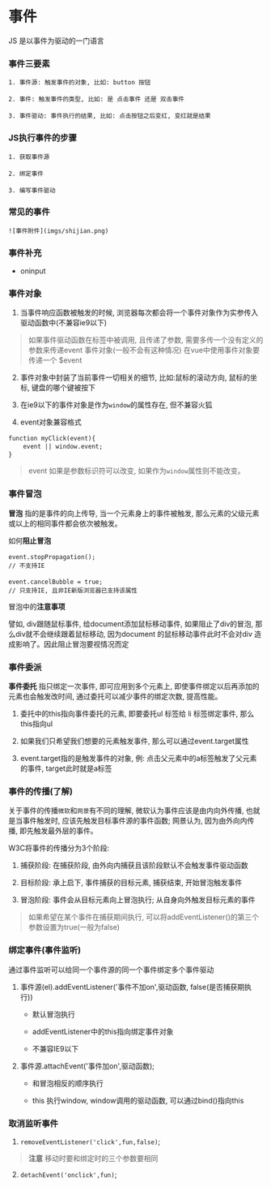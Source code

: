 #  事件

JS 是以事件为驱动的一门语言

###  事件三要素

    1. 事件源: 触发事件的对象, 比如: button 按钮

    2. 事件: 触发事件的类型, 比如: 是 点击事件 还是 双击事件

    3. 事件驱动: 事件执行的结果, 比如: 点击按钮之后变红, 变红就是结果

###  JS执行事件的步骤

    1. 获取事件源

    2. 绑定事件

    3. 编写事件驱动

###  常见的事件
    ![事件附件](imgs/shijian.png)

###  事件补充

+  oninput

###  事件对象

1. 当事件响应函数被触发的时候, 浏览器每次都会将一个事件对象作为实参传入驱动函数中(不兼容ie9以下)
> 如果事件驱动函数在标签中被调用, 且传递了参数, 需要多传一个没有定义的参数来传递event 事件对象(一般不会有这种情况)
> 在vue中使用事件对象要传递一个 $event

2. 事件对象中封装了当前事件一切相关的细节, 比如:鼠标的滚动方向, 鼠标的坐标, 键盘的哪个键被按下

3. 在ie9以下的事件对象是作为`window`的属性存在, 但不兼容火狐

4. event对象兼容格式
```
function myClick(event){
    event || window.event; 
} 
```
> event 如果是参数标识符可以改变, 如果作为`window`属性则不能改变。

###  事件冒泡

**冒泡** 指的是事件的向上传导, 当一个元素身上的事件被触发, 那么元素的父级元素或以上的相同事件都会依次被触发。

如何**阻止冒泡** 
```
event.stopPropagation(); 
// 不支持IE

event.cancelBubble = true; 
// 只支持IE, 且非IE新版浏览器已支持该属性
```

冒泡中的**注意事项** 

譬如, div跟随鼠标事件, 给document添加鼠标移动事件, 如果阻止了div的冒泡, 那么div就不会继续跟着鼠标移动, 因为document 的鼠标移动事件此时不会对div 造成影响了。因此阻止冒泡要视情况而定

###  事件委派

**事件委托** 指只绑定一次事件, 即可应用到多个元素上, 即使事件绑定以后再添加的元素也会触发改时间, 通过委托可以减少事件的绑定次数, 提高性能。

1. 委托中的this指向事件委托的元素, 即要委托ul 标签给 li 标签绑定事件, 那么this指向ul

2. 如果我们只希望我们想要的元素触发事件, 那么可以通过event.target属性

3. event.target指的是触发事件的对象, 例: 点击父元素中的a标签触发了父元素的事件, target此时就是a标签

###  事件的传播(了解)

关于事件的传播`微软`和`网景`有不同的理解, 微软认为事件应该是由内向外传播, 也就是当事件触发时, 应该先触发目标事件源的事件函数; 网景认为, 因为由外向内传播, 即先触发最外层的事件。

W3C将事件的传播分为3个阶段: 

1. 捕获阶段: 在捕获阶段, 由外向内捕获且该阶段默认不会触发事件驱动函数

2. 目标阶段: 承上启下, 事件捕获的目标元素, 捕获结束, 开始冒泡触发事件

3. 冒泡阶段: 事件会从目标元素向上冒泡执行; 从自身向外触发目标元素的事件

> 如果希望在某个事件在捕获期间执行, 可以将addEventListener()的第三个参数设置为true(一般为false)

###  绑定事件(事件监听)

通过事件监听可以给同一个事件源的同一个事件绑定多个事件驱动

1. 事件源(el).addEventListener('事件不加on',驱动函数, false(是否捕获期执行))
    - 默认冒泡执行

    - addEventListener中的this指向绑定事件对象

    - 不兼容IE9以下

2. 事件源.attachEvent('事件加on',驱动函数);

    - 和冒泡相反的顺序执行

    - this 执行window, window调用的驱动函数, 可以通过bind()指向this

###  取消监听事件

1. `removeEventListener('click',fun,false)`;
> **注意** 移动时要和绑定时的三个参数要相同

2. `detachEvent('onclick',fun)`;







